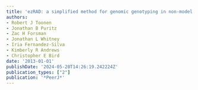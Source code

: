 ```yaml
---
title: 'ezRAD: a simplified method for genomic genotyping in non-model organisms'
authors:
- Robert J Toonen
- Jonathan B Puritz
- Zac H Forsman
- Jonathan L Whitney
- Iria Fernandez-Silva
- Kimberly R Andrews
- Christopher E Bird
date: '2013-01-01'
publishDate: '2024-05-20T14:26:19.242224Z'
publication_types: ["2"]
publication: '*PeerJ*'
---
```


